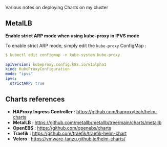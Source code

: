 Various notes on deploying Charts on my cluster

## MetalLB

**Enable strict ARP mode when using kube-proxy in IPVS mode**

To enable strict ARP mode, simply edit the `kube-proxy` ConfigMap :

```YAML
$ kubectl edit configmap -n kube-system kube-proxy
 
apiVersion: kubeproxy.config.k8s.io/v1alpha1
kind: KubeProxyConfiguration
mode: "ipvs"
ipvs:
  strictARP: true
```

## Charts references

- **HAProxy Ingress Controller** : https://github.com/haproxytech/helm-charts
- **MetalLB** : https://github.com/metallb/metallb/tree/main/charts/metallb
- **OpenEBS** : https://github.com/openebs/charts
- **Traefik** : https://github.com/traefik/traefik-helm-chart
- **Velero** : https://vmware-tanzu.github.io/helm-charts/ 
